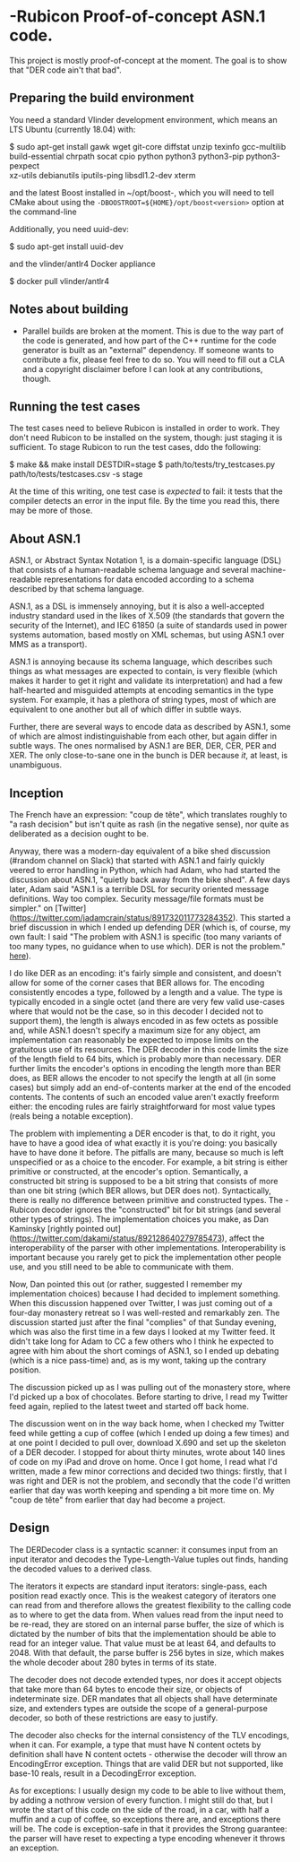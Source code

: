 # -Rubicon Proof-of-concept ASN.1 code.

This project is mostly proof-of-concept at the moment. The goal is to show that "DER code ain't that bad".

## Preparing the build environment

You need a standard Vlinder development environment, which means an LTS Ubuntu (currently 18.04) with:

 $ sudo apt-get install gawk wget git-core diffstat unzip texinfo gcc-multilib \
      build-essential chrpath socat cpio python python3 python3-pip python3-pexpect \
      xz-utils debianutils iputils-ping libsdl1.2-dev xterm

and the latest Boost installed in ~/opt/boost-<version>, which you will need to tell CMake about using the
`-DBOOSTROOT=${HOME}/opt/boost<version>` option at the command-line

Additionally, you need uuid-dev:

 $ sudo apt-get install uuid-dev

and the vlinder/antlr4 Docker appliance

 $ docker pull vlinder/antlr4

## Notes about building

* Parallel builds are broken at the moment. This is due to the way part of the code is generated, and how part of the C++ runtime for the code generator is built as an "external" dependency. If someone wants to contribute a fix, please feel free to do so. You will need to fill out a CLA and a copyright disclaimer before I can look at any contributions, though.

## Running the test cases

The test cases need to believe Rubicon is installed in order to work. They don't need Rubicon to be installed on the system, though: just staging it is sufficient. To stage Rubicon to run the test cases, ddo the following:

 $ make && make install DESTDIR=stage
 $ path/to/tests/try\_testcases.py path/to/tests/testcases.csv -s stage

At the time of this writing, one test case is *expected* to fail: it tests that the compiler detects an error in the input file. By the time you read this, there may be more of those.

## About ASN.1

ASN.1, or Abstract Syntax Notation 1, is a domain-specific language (DSL) that consists of a human-readable schema language and several machine-readable representations for data encoded according to a schema described by that schema language.

ASN.1, as a DSL is immensely annoying, but it is also a well-accepted industry standard used in the likes of X.509 (the standards that govern the security of the Internet), and IEC 61850 (a suite of standards used in power systems automation, based mostly on XML schemas, but using ASN.1 over MMS as a transport).

ASN.1 is annoying because its schema language, which describes such things as what messages are expected to contain, is very flexible (which makes it harder to get it right and validate its interpretation) and had a few half-hearted and misguided attempts at encoding semantics in the type system. For example, it has a plethora of string types, most of which are equivalent to one another but all of which differ in subtle ways.

Further, there are several ways to encode data as described by ASN.1, some of which are almost indistinguishable from each other, but again differ in subtle ways. The ones normalised by ASN.1 are BER, DER, CER, PER and XER. The only close-to-sane one in the bunch is DER because *it*, at least, is unambiguous.

## Inception

The French have an expression: "coup de tête", which translates roughly to "a rash decision" but isn't quite as rash (in the negative sense), nor quite as deliberated as a decision ought to be. 

Anyway, there was a modern-day equivalent of a bike shed discussion (#random channel on Slack) that started with ASN.1 and fairly quickly veered to error handling in Python, which had Adam, who had started the discussion about ASN.1, "quietly back away from the bike shed". A few days later, Adam said "ASN.1 is a terrible DSL for security oriented message definitions. Way too complex. Security message/file formats must be simpler." on [Twitter] (https://twitter.com/jadamcrain/status/891732011773284352). This started a brief discussion in which I ended up defending DER (which is, of course, my own fault: I said "The problem with ASN.1 is specific (too many variants of too many types, no guidance when to use which). DER is not the problem." [here](https://twitter.com/blytkerchan/status/891797275768479744)).

I do like DER as an encoding: it's fairly simple and consistent, and doesn't allow for some of the corner cases that BER allows for. The encoding consistently encodes a type, followed by a length and a value. The type is typically encoded in a single octet (and there are very few valid use-cases where that would not be the case, so in this decoder I decided not to support them), the length is always encoded in as few octets as possible and, while ASN.1 doesn't specify a maximum size for any object, am implementation can reasonably be expected to impose limits on the gratuitous use of its resources. The DER decoder in this code limits the size of the length field to 64 bits, which is probably more than necessary. DER further limits the encoder's options in encoding the length more than BER does, as BER allows the encoder to not specify the length at all (in some cases) but simply add an end-of-contents marker at the end of the encoded contents. The contents of such an encoded value aren't exactly freeform either: the encoding rules are fairly straightforward for most value types (reals being a notable exception).

The problem with implementing a DER encoder is that, to do it right, you have to have a good idea of what exactly it is you're doing: you basically have to have done it before. The pitfalls are many, because so much is left unspecified or as a choice to the encoder. For example, a bit string is either primitive or constructed, at the encoder's option. Semantically, a constructed bit string is supposed to be a bit string that consists of more than one bit string (which BER allows, but DER does not). Syntactically, there is really no difference between primitive and constructed types. The -Rubicon decoder ignores the "constructed" bit for bit strings (and several other types of strings). The implementation choices you make, as Dan Kaminsky [rightly pointed out] (https://twitter.com/dakami/status/892128640279785473), affect the interoperability of the parser with other implementations. Interoperability is important because you rarely get to pick the implementation other people use, and you still need to be able to communicate with them. 

Now, Dan pointed this out (or rather, suggested I remember my implementation choices) because I had decided to implement something. When this discussion happened over Twitter, I was just coming out of a four-day monastery retreat so I was well-rested and remarkably zen. The discussion started just after the final "complies" of that Sunday evening, which was also the first time in a few days I looked at my Twitter feed. It didn't take long for Adam to CC a few others who I think he expected to agree with him about the short comings of ASN.1, so I ended up debating (which is a nice pass-time) and, as is my wont, taking up the contrary position.

The discussion picked up as I was pulling out of the monastery store, where I'd picked up a box of chocolates. Before starting to drive, I read my Twitter feed again, replied to the latest tweet and started off back home.

The discussion went on in the way back home, when I checked my Twitter feed while getting a cup of coffee (which I ended up doing a few times) and at one point I decided to pull over, download X.690 and set up the skeleton of a DER decoder. I stopped for about thirty minutes, wrote about 140 lines of code on my iPad and drove on home. Once I got home, I read what I'd written, made a few minor corrections and decided two things: firstly, that I was right and DER is not the problem, and secondly that the code I'd written earlier that day was worth keeping and spending a bit more time on. My "coup de tête" from earlier that day had become a project.

## Design 

The DERDecoder class is a syntactic scanner: it consumes input from an input iterator and decodes the Type-Length-Value tuples out finds, handing the decoded values to a derived class.

The iterators it expects are standard input iterators: single-pass, each position read exactly once. This is the weakest category of iterators one can read from and therefore allows the greatest flexibility to the calling code as to where to get the data from. When values read from the input need to be re-read, they are stored on an internal parse buffer, the size of which is dictated by the number of bits that the implementation should be able to read for an integer value. That value must be at least 64, and defaults to 2048. With that default, the parse buffer is 256 bytes in size, which makes the whole decoder about 280 bytes in terms of its state. 

The decoder does not decode extended types, nor does it accept objects that take more than 64 bytes to encode their size, or objects of indeterminate size. DER mandates that all objects shall have determinate size, and extenders types are outside the scope of a general-purpose decoder, so both of these restrictions are easy to justify. 

The decoder also checks for the internal consistency of the TLV encodings, when it can. For example, a type that must have N content octets by definition shall have N content octets - otherwise the decoder will throw an EncodingError exception. Things that are valid DER but not supported, like base-10 reals, result in a DecodingError exception. 

As for exceptions: I usually design my code to be able to live without them, by adding a nothrow version of every function. I might still do that, but I wrote the start of this code on the side of the road, in a car, with half a muffin and a cup of coffee, so exceptions there are, and exceptions there will be. The code is exception-safe in that it provides the Strong guarantee: the parser will have reset to expecting a type encoding whenever it throws an exception.
